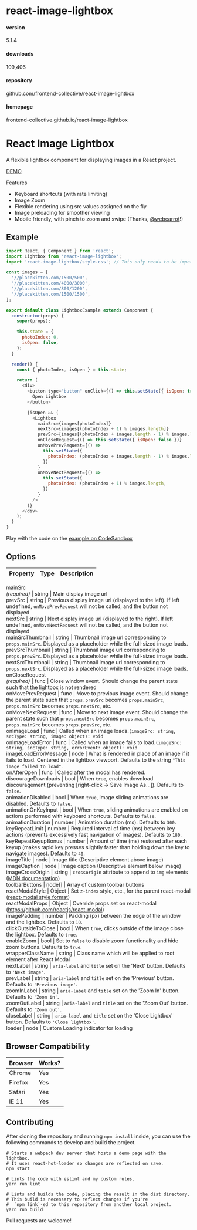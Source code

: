 
# react-image-lightbox 


#### version
5.1.4  


#### downloads
109,406 


#### repository
github.com/frontend-collective/react-image-lightbox 


#### homepage
frontend-collective.github.io/react-image-lightbox 






#  React Image Lightbox

A flexible lightbox component for displaying images in a React project.

[DEMO](https://frontend-collective.github.io/react-image-lightbox/)

Features

  * Keyboard shortcuts (with rate limiting)
  * Image Zoom
  * Flexible rendering using src values assigned on the fly
  * Image preloading for smoother viewing
  * Mobile friendly, with pinch to zoom and swipe (Thanks, [@webcarrot](https://github.com/webcarrot)!)

##  Example

```js
import React, { Component } from 'react';
import Lightbox from 'react-image-lightbox';
import 'react-image-lightbox/style.css'; // This only needs to be imported once in your app

const images = [
  '//placekitten.com/1500/500',
  '//placekitten.com/4000/3000',
  '//placekitten.com/800/1200',
  '//placekitten.com/1500/1500',
];

export default class LightboxExample extends Component {
  constructor(props) {
    super(props);

    this.state = {
      photoIndex: 0,
      isOpen: false,
    };
  }

  render() {
    const { photoIndex, isOpen } = this.state;

    return (
      <div>
        <button type="button" onClick={() => this.setState({ isOpen: true })}>
          Open Lightbox
        </button>

        {isOpen && (
          <Lightbox
            mainSrc={images[photoIndex]}
            nextSrc={images[(photoIndex + 1) % images.length]}
            prevSrc={images[(photoIndex + images.length - 1) % images.length]}
            onCloseRequest={() => this.setState({ isOpen: false })}
            onMovePrevRequest={() =>
              this.setState({
                photoIndex: (photoIndex + images.length - 1) % images.length,
              })
            }
            onMoveNextRequest={() =>
              this.setState({
                photoIndex: (photoIndex + 1) % images.length,
              })
            }
          />
        )}
      </div>
    );
  }
}
```

Play with the code on the [example on
CodeSandbox](https://codesandbox.io/s/l9n3vnz8yz)

##  Options

Property | Type | Description  
---|---|---  
mainSrc  
 _(required)_ | string | Main display image url  
prevSrc | string | Previous display image url (displayed to the left). If left undefined, `onMovePrevRequest` will not be called, and the button not displayed  
nextSrc | string | Next display image url (displayed to the right). If left undefined, `onMoveNextRequest` will not be called, and the button not displayed  
mainSrcThumbnail | string | Thumbnail image url corresponding to `props.mainSrc`. Displayed as a placeholder while the full-sized image loads.  
prevSrcThumbnail | string | Thumbnail image url corresponding to `props.prevSrc`. Displayed as a placeholder while the full-sized image loads.  
nextSrcThumbnail | string | Thumbnail image url corresponding to `props.nextSrc`. Displayed as a placeholder while the full-sized image loads.  
onCloseRequest  
 _(required)_ | func | Close window event. Should change the parent state such that the lightbox is not rendered  
onMovePrevRequest | func | Move to previous image event. Should change the parent state such that `props.prevSrc` becomes `props.mainSrc`, `props.mainSrc` becomes `props.nextSrc`, etc.  
onMoveNextRequest | func | Move to next image event. Should change the parent state such that `props.nextSrc` becomes `props.mainSrc`, `props.mainSrc` becomes `props.prevSrc`, etc.  
onImageLoad | func | Called when an image loads.`(imageSrc: string, srcType: string, image: object): void`  
onImageLoadError | func | Called when an image fails to load.`(imageSrc: string, srcType: string, errorEvent: object): void`  
imageLoadErrorMessage | node | What is rendered in place of an image if it fails to load. Centered in the lightbox viewport. Defaults to the string `"This image failed to load"`.  
onAfterOpen | func | Called after the modal has rendered.  
discourageDownloads | bool | When `true`, enables download discouragement (preventing [right-click -> Save Image As...]). Defaults to `false`.  
animationDisabled | bool | When `true`, image sliding animations are disabled. Defaults to `false`.  
animationOnKeyInput | bool | When `true`, sliding animations are enabled on actions performed with keyboard shortcuts. Defaults to `false`.  
animationDuration | number | Animation duration (ms). Defaults to `300`.  
keyRepeatLimit | number | Required interval of time (ms) between key actions (prevents excessively fast navigation of images). Defaults to `180`.  
keyRepeatKeyupBonus | number | Amount of time (ms) restored after each keyup (makes rapid key presses slightly faster than holding down the key to navigate images). Defaults to `40`.  
imageTitle | node | Image title (Descriptive element above image)  
imageCaption | node | Image caption (Descriptive element below image)  
imageCrossOrigin | string |  `crossorigin` attribute to append to `img` elements ([MDN documentation](https://developer.mozilla.org/en-US/docs/Web/HTML/Element/img#attr-crossorigin))  
toolbarButtons | node[] | Array of custom toolbar buttons  
reactModalStyle | Object | Set `z-index` style, etc., for the parent react-modal ([react-modal style format](https://github.com/reactjs/react-modal#styles))  
reactModalProps | Object | Override props set on react-modal (<https://github.com/reactjs/react-modal>)  
imagePadding | number | Padding (px) between the edge of the window and the lightbox. Defaults to `10`.  
clickOutsideToClose | bool | When `true`, clicks outside of the image close the lightbox. Defaults to `true`.  
enableZoom | bool | Set to `false` to disable zoom functionality and hide zoom buttons. Defaults to `true`.  
wrapperClassName | string | Class name which will be applied to root element after React Modal  
nextLabel | string |  `aria-label` and `title` set on the 'Next' button. Defaults to `'Next image'`.  
prevLabel | string |  `aria-label` and `title` set on the 'Previous' button. Defaults to `'Previous image'`.  
zoomInLabel | string |  `aria-label` and `title` set on the 'Zoom In' button. Defaults to `'Zoom in'`.  
zoomOutLabel | string |  `aria-label` and `title` set on the 'Zoom Out' button. Defaults to `'Zoom out'`.  
closeLabel | string |  `aria-label` and `title` set on the 'Close Lightbox' button. Defaults to `'Close lightbox'`.  
loader | node | Custom Loading indicator for loading  

##  Browser Compatibility

Browser | Works?  
---|---  
Chrome | Yes  
Firefox | Yes  
Safari | Yes  
IE 11 | Yes  

##  Contributing

After cloning the repository and running `npm install` inside, you can use the
following commands to develop and build the project.    

    # Starts a webpack dev server that hosts a demo page with the lightbox.
    # It uses react-hot-loader so changes are reflected on save.
    npm start
    
    # Lints the code with eslint and my custom rules.
    yarn run lint
    
    # Lints and builds the code, placing the result in the dist directory.
    # This build is necessary to reflect changes if you're
    #  `npm link`-ed to this repository from another local project.
    yarn run build

Pull requests are welcome!





​            